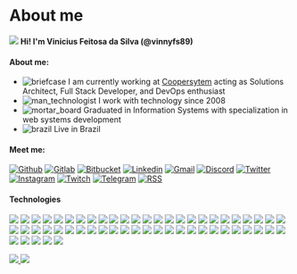 # About me

[![](https://raw.githubusercontent.com/jadilson12/jadilson12/master/assets/hi.gif)](https://raw.githubusercontent.com/jadilson12/jadilson12/master/assets/hi.gif) **Hi! I'm Vinicius Feitosa da Silva \(@vinnyfs89\)**

#### About me:

* ![briefcase](https://github.githubassets.com/images/icons/emoji/unicode/1f4bc.png) I am currently working at [Coopersytem](https://www.coopersystem.com.br/) acting as Solutions Architect, Full Stack Developer, and DevOps enthusiast
* ![man\_technologist](https://github.githubassets.com/images/icons/emoji/unicode/1f468-1f4bb.png) I work with technology since 2008
* ![mortar\_board](https://github.githubassets.com/images/icons/emoji/unicode/1f393.png) Graduated in Information Systems with specialization in web systems development
* ![brazil](https://github.githubassets.com/images/icons/emoji/unicode/1f1e7-1f1f7.png) Live in Brazil

#### Meet me:

[![Github](https://camo.githubusercontent.com/187e783dda968ee1ffee7919b0ed17c8eb06962855f889372448587bc215a9bc/68747470733a2f2f696d672e736869656c64732e696f2f62616467652f2d4769746875622d3138313731373f7374796c653d666f722d7468652d6261646765266c6f676f3d476974687562266c6f676f436f6c6f723d7768697465)](https://github.com/vinnyfs89) [![Gitlab](https://camo.githubusercontent.com/76c341762f1c023a9ba87456195f2a950beb7b2e1114a1ff8b9db69fb8651451/687474703a2f2f696d672e736869656c64732e696f2f62616467652f2d4769746c61622d3338386533633f7374796c653d666f722d7468652d6261646765266c6f676f3d4769746c6162266c6f676f436f6c6f723d7768697465)](https://gitlab.com/vinnyfs89) [![Bitbucket](https://camo.githubusercontent.com/ef5b4cf98b3af17ae41fa772f8485a4edb1a94519cb10ff33b1fc8a56e43231f/687474703a2f2f696d672e736869656c64732e696f2f62616467652f2d4269746275636b65742d3030366462333f7374796c653d666f722d7468652d6261646765266c6f676f3d6269746275636b6574266c6f676f436f6c6f723d7768697465)](https://bitbucket.org/vinnyfs89) [![Linkedin](https://camo.githubusercontent.com/b0cf43e08b70097c6e8777eb14ff191f211bf14278aacc87c255f69d7761cab5/68747470733a2f2f696d672e736869656c64732e696f2f62616467652f2d4c696e6b6564496e2d626c75653f7374796c653d666f722d7468652d6261646765266c6f676f3d4c696e6b6564696e266c6f676f436f6c6f723d7768697465)](https://www.linkedin.com/in/vinnyfs89) [![Gmail](https://camo.githubusercontent.com/a9edef25cbdf1d90271ff2d8f6e81eb968e9626146f902a12a0d9dcfc7e0731c/687474703a2f2f696d672e736869656c64732e696f2f62616467652f2d476d61696c2d4431343833363f7374796c653d666f722d7468652d6261646765266c6f676f3d476d61696c266c6f676f436f6c6f723d7768697465)](mailto:viniciusfesil@gmail.com) [![Discord](https://camo.githubusercontent.com/779a1474ab80cd19ed706af44fd61f31acf04abe24baa58992c724155f35ffda/687474703a2f2f696d672e736869656c64732e696f2f62616467652f2d446973636f72642d3732383944413f7374796c653d666f722d7468652d6261646765266c6f676f3d446973636f7264266c6f676f436f6c6f723d7768697465)](https://github.com/vinnyfs89/vinnyfs89/blob/master/vinnyfs89#6443) [![Twitter](https://camo.githubusercontent.com/a3a7a8ca8a8df21150f11a3180eac688177be19afde6eb1a17b1fd78bbe3a176/687474703a2f2f696d672e736869656c64732e696f2f62616467652f2d547769747465722d3144413146323f7374796c653d666f722d7468652d6261646765266c6f676f3d54776974746572266c6f676f436f6c6f723d7768697465)](https://twitter.com/vinnyfs89) [![Instagram](https://camo.githubusercontent.com/7d0ca3bd11f07ef686318643f0c9ac94ebe6c6b3339e0ccf7cfcdcb12fd21743/687474703a2f2f696d672e736869656c64732e696f2f62616467652f2d496e7374616772616d2d4534343035463f7374796c653d666f722d7468652d6261646765266c6f676f3d496e7374616772616d266c6f676f436f6c6f723d7768697465)](https://www.instagram.com/vinnyfs89) [![Twitch](https://camo.githubusercontent.com/2cc7b239ae679065cc769f7fa3cff25dcd92a8b3e4314d57be604571e9617fa6/687474703a2f2f696d672e736869656c64732e696f2f62616467652f2d5477697463682d3931343646463f7374796c653d666f722d7468652d6261646765266c6f676f3d547769746368266c6f676f436f6c6f723d7768697465)](https://www.twitch.tv/vinnyfs89) [![Telegram](https://camo.githubusercontent.com/11111adb2f62f3160555be3218018beae552d7992f753638636b444091a1627a/687474703a2f2f696d672e736869656c64732e696f2f62616467652f2d54656c656772616d2d3243413545303f7374796c653d666f722d7468652d6261646765266c6f676f3d54656c656772616d266c6f676f436f6c6f723d7768697465)](https://t.me/vinnyfs89) [![RSS](https://camo.githubusercontent.com/728b7e507e97138dfde2f25bd57bc56e747a114a229cf6cf33d6d838e7ab97d4/687474703a2f2f696d672e736869656c64732e696f2f62616467652f2d5253532d4646413530303f7374796c653d666f722d7468652d6261646765266c6f676f3d525353266c6f676f436f6c6f723d7768697465)](https://github.com/vinnyfs89.atom)

#### Technologies

[![](https://camo.githubusercontent.com/536a0ad778ea5f6f5d1c4d36b3234f63f1b47c8b08836b4c4e94fede7c13487a/68747470733a2f2f696d672e736869656c64732e696f2f62616467652f646f636b65722d3333616466662e7376673f267374796c653d666f722d7468652d6261646765266c6f676f3d646f636b6572266c6f676f436f6c6f723d7768697465)](https://camo.githubusercontent.com/536a0ad778ea5f6f5d1c4d36b3234f63f1b47c8b08836b4c4e94fede7c13487a/68747470733a2f2f696d672e736869656c64732e696f2f62616467652f646f636b65722d3333616466662e7376673f267374796c653d666f722d7468652d6261646765266c6f676f3d646f636b6572266c6f676f436f6c6f723d7768697465) [![](https://camo.githubusercontent.com/016ee4adfb4213c25fec7ddb5e6689f7455f648292267ff3b9a5ffc299635f1e/68747470733a2f2f696d672e736869656c64732e696f2f62616467652f72616e636865722d3030373541382e7376673f267374796c653d666f722d7468652d6261646765266c6f676f3d72616e63686572266c6f676f436f6c6f723d7768697465)](https://camo.githubusercontent.com/016ee4adfb4213c25fec7ddb5e6689f7455f648292267ff3b9a5ffc299635f1e/68747470733a2f2f696d672e736869656c64732e696f2f62616467652f72616e636865722d3030373541382e7376673f267374796c653d666f722d7468652d6261646765266c6f676f3d72616e63686572266c6f676f436f6c6f723d7768697465) [![](https://camo.githubusercontent.com/bc97e9ebc1cf80996420300a8d7f8c9ee224695fc01a86d75fb7e5a0473d790b/68747470733a2f2f696d672e736869656c64732e696f2f62616467652f6b756265726e657465732d3332364345352e7376673f267374796c653d666f722d7468652d6261646765266c6f676f3d6b756265726e65746573266c6f676f436f6c6f723d7768697465)](https://camo.githubusercontent.com/bc97e9ebc1cf80996420300a8d7f8c9ee224695fc01a86d75fb7e5a0473d790b/68747470733a2f2f696d672e736869656c64732e696f2f62616467652f6b756265726e657465732d3332364345352e7376673f267374796c653d666f722d7468652d6261646765266c6f676f3d6b756265726e65746573266c6f676f436f6c6f723d7768697465) [![](https://camo.githubusercontent.com/253288c210c8b2eb75730fd239c2a09bfbccaf3d48976f514a5e479b8986b18e/68747470733a2f2f696d672e736869656c64732e696f2f62616467652f537761726d2d4646413633332e7376673f267374796c653d666f722d7468652d6261646765266c6f676f3d537761726d266c6f676f436f6c6f723d7768697465)](https://docs.docker.com/get-started/swarm-deploy/) [![](https://camo.githubusercontent.com/0fd1afd4db0a1bf957318356ae8dd3613c60bd677876143271cce22575d49576/68747470733a2f2f696d672e736869656c64732e696f2f62616467652f4a656e6b696e732d4432343933392e7376673f267374796c653d666f722d7468652d6261646765266c6f676f3d4a656e6b696e73266c6f676f436f6c6f723d7768697465)](https://camo.githubusercontent.com/0fd1afd4db0a1bf957318356ae8dd3613c60bd677876143271cce22575d49576/68747470733a2f2f696d672e736869656c64732e696f2f62616467652f4a656e6b696e732d4432343933392e7376673f267374796c653d666f722d7468652d6261646765266c6f676f3d4a656e6b696e73266c6f676f436f6c6f723d7768697465) [![](https://camo.githubusercontent.com/c417912689d05319a74f0760eaad05d3b65a42867db4f29fb4bd2b583efeb2f5/68747470733a2f2f696d672e736869656c64732e696f2f62616467652f536f6e6172517562652d3445394243442e7376673f267374796c653d666f722d7468652d6261646765266c6f676f3d536f6e617251756265266c6f676f436f6c6f723d7768697465)](https://camo.githubusercontent.com/c417912689d05319a74f0760eaad05d3b65a42867db4f29fb4bd2b583efeb2f5/68747470733a2f2f696d672e736869656c64732e696f2f62616467652f536f6e6172517562652d3445394243442e7376673f267374796c653d666f722d7468652d6261646765266c6f676f3d536f6e617251756265266c6f676f436f6c6f723d7768697465) [![](https://camo.githubusercontent.com/4c4409e1d0f2ca87d7c126eed3c3fb8c1c7348ab9c043c443850be29e198bc3d/68747470733a2f2f696d672e736869656c64732e696f2f62616467652f53656e7472792d4642343232362e7376673f267374796c653d666f722d7468652d6261646765266c6f676f3d53656e747279266c6f676f436f6c6f723d7768697465)](https://camo.githubusercontent.com/4c4409e1d0f2ca87d7c126eed3c3fb8c1c7348ab9c043c443850be29e198bc3d/68747470733a2f2f696d672e736869656c64732e696f2f62616467652f53656e7472792d4642343232362e7376673f267374796c653d666f722d7468652d6261646765266c6f676f3d53656e747279266c6f676f436f6c6f723d7768697465) [![](https://camo.githubusercontent.com/bdc8147ba4b9b75b9633194ffaa0d062e297b0c364c3121e1b3b4e755c836319/68747470733a2f2f696d672e736869656c64732e696f2f62616467652f4769746c61622d3338386533632e7376673f7374796c653d666f722d7468652d6261646765266c6f676f3d4769746c6162266c6f676f436f6c6f723d7768697465)](https://camo.githubusercontent.com/bdc8147ba4b9b75b9633194ffaa0d062e297b0c364c3121e1b3b4e755c836319/68747470733a2f2f696d672e736869656c64732e696f2f62616467652f4769746c61622d3338386533632e7376673f7374796c653d666f722d7468652d6261646765266c6f676f3d4769746c6162266c6f676f436f6c6f723d7768697465) [![](https://camo.githubusercontent.com/31fb7dca2c17fc195f206199310baa5d993fee49b56b4baba00c84e075222420/68747470733a2f2f696d672e736869656c64732e696f2f62616467652f4769746875622d3138313731372e7376673f7374796c653d666f722d7468652d6261646765266c6f676f3d476974687562266c6f676f436f6c6f723d7768697465)](https://camo.githubusercontent.com/31fb7dca2c17fc195f206199310baa5d993fee49b56b4baba00c84e075222420/68747470733a2f2f696d672e736869656c64732e696f2f62616467652f4769746875622d3138313731372e7376673f7374796c653d666f722d7468652d6261646765266c6f676f3d476974687562266c6f676f436f6c6f723d7768697465) [![](https://camo.githubusercontent.com/c20f300acefdecf4291cb08dad482dbf57ed7ba60016914404394667476ba4c6/68747470733a2f2f696d672e736869656c64732e696f2f62616467652f2d4269746275636b65742d3030366462332e7376673f7374796c653d666f722d7468652d6261646765266c6f676f3d6269746275636b6574266c6f676f436f6c6f723d7768697465)](https://camo.githubusercontent.com/c20f300acefdecf4291cb08dad482dbf57ed7ba60016914404394667476ba4c6/68747470733a2f2f696d672e736869656c64732e696f2f62616467652f2d4269746275636b65742d3030366462332e7376673f7374796c653d666f722d7468652d6261646765266c6f676f3d6269746275636b6574266c6f676f436f6c6f723d7768697465) [![](https://camo.githubusercontent.com/33d5141c725c59ca33de3d823a50a92a05850e46b55e3fa768a3d1139bff4039/68747470733a2f2f696d672e736869656c64732e696f2f62616467652f56657263656c2d3138313731372e7376673f7374796c653d666f722d7468652d6261646765266c6f676f3d56657263656c266c6f676f436f6c6f723d7768697465)](https://camo.githubusercontent.com/33d5141c725c59ca33de3d823a50a92a05850e46b55e3fa768a3d1139bff4039/68747470733a2f2f696d672e736869656c64732e696f2f62616467652f56657263656c2d3138313731372e7376673f7374796c653d666f722d7468652d6261646765266c6f676f3d56657263656c266c6f676f436f6c6f723d7768697465) [![](https://camo.githubusercontent.com/6ae82de7cb8227b55cde0aa630b5a6f5b5eb8e37dfe070ae9ae6a686c73a3509/68747470733a2f2f696d672e736869656c64732e696f2f62616467652f4865726f6b752d3433303039382e7376673f267374796c653d666f722d7468652d6261646765266c6f676f3d4865726f6b75266c6f676f436f6c6f723d7768697465)](https://camo.githubusercontent.com/6ae82de7cb8227b55cde0aa630b5a6f5b5eb8e37dfe070ae9ae6a686c73a3509/68747470733a2f2f696d672e736869656c64732e696f2f62616467652f4865726f6b752d3433303039382e7376673f267374796c653d666f722d7468652d6261646765266c6f676f3d4865726f6b75266c6f676f436f6c6f723d7768697465) [![](https://camo.githubusercontent.com/b7bacee2d30cc88ce3d08261fa288d6cb05acfa7b909f4340949ee7aebf5c1c5/68747470733a2f2f696d672e736869656c64732e696f2f62616467652f2d5472617669732d707572706c652e7376673f267374796c653d666f722d7468652d6261646765266c6f676f3d547261766973266c6f676f436f6c6f723d7768697465)](https://camo.githubusercontent.com/b7bacee2d30cc88ce3d08261fa288d6cb05acfa7b909f4340949ee7aebf5c1c5/68747470733a2f2f696d672e736869656c64732e696f2f62616467652f2d5472617669732d707572706c652e7376673f267374796c653d666f722d7468652d6261646765266c6f676f3d547261766973266c6f676f436f6c6f723d7768697465) [![](https://camo.githubusercontent.com/da12b34b57fecba5a20e52442b0791ed29a4752e426415c4a24721dbee052123/68747470733a2f2f696d672e736869656c64732e696f2f62616467652f5265616374697665582d4237313738432e7376673f267374796c653d666f722d7468652d6261646765266c6f676f3d526561637469766558266c6f676f436f6c6f723d7768697465)](https://camo.githubusercontent.com/da12b34b57fecba5a20e52442b0791ed29a4752e426415c4a24721dbee052123/68747470733a2f2f696d672e736869656c64732e696f2f62616467652f5265616374697665582d4237313738432e7376673f267374796c653d666f722d7468652d6261646765266c6f676f3d526561637469766558266c6f676f436f6c6f723d7768697465) [![](https://camo.githubusercontent.com/a700cceced9500710ff17f3406e7a0ee71b0e7d18bb69a9d09cdc8422dbe703a/68747470733a2f2f696d672e736869656c64732e696f2f62616467652f68746d6c352d4533344632362e7376673f267374796c653d666f722d7468652d6261646765266c6f676f3d68746d6c35266c6f676f436f6c6f723d7768697465)](https://camo.githubusercontent.com/a700cceced9500710ff17f3406e7a0ee71b0e7d18bb69a9d09cdc8422dbe703a/68747470733a2f2f696d672e736869656c64732e696f2f62616467652f68746d6c352d4533344632362e7376673f267374796c653d666f722d7468652d6261646765266c6f676f3d68746d6c35266c6f676f436f6c6f723d7768697465) [![](https://camo.githubusercontent.com/0ce200baefa8bf70cf86d3885019173904dea15fb18e044ce099994009a9f950/68747470733a2f2f696d672e736869656c64732e696f2f62616467652f637373332d3135373242362e7376673f267374796c653d666f722d7468652d6261646765266c6f676f3d63737333266c6f676f436f6c6f723d7768697465)](https://camo.githubusercontent.com/0ce200baefa8bf70cf86d3885019173904dea15fb18e044ce099994009a9f950/68747470733a2f2f696d672e736869656c64732e696f2f62616467652f637373332d3135373242362e7376673f267374796c653d666f722d7468652d6261646765266c6f676f3d63737333266c6f676f436f6c6f723d7768697465) [![](https://camo.githubusercontent.com/c4590a54e6a570403074b412c39c0e94fbbba16ee1ab64509da363eaee696bc4/68747470733a2f2f696d672e736869656c64732e696f2f62616467652f6a6176617363726970742d6666666630302e7376673f267374796c653d666f722d7468652d6261646765266c6f676f3d6a617661736372697074266c6f676f436f6c6f723d303030)](https://camo.githubusercontent.com/c4590a54e6a570403074b412c39c0e94fbbba16ee1ab64509da363eaee696bc4/68747470733a2f2f696d672e736869656c64732e696f2f62616467652f6a6176617363726970742d6666666630302e7376673f267374796c653d666f722d7468652d6261646765266c6f676f3d6a617661736372697074266c6f676f436f6c6f723d303030) [![](https://camo.githubusercontent.com/c2369db495e8087a577af3edca437f3471d5e5559b980905217b7b75413ed25d/68747470733a2f2f696d672e736869656c64732e696f2f62616467652f747970657363726970742d3333616466662e7376673f267374796c653d666f722d7468652d6261646765266c6f676f3d74797065736372697074266c6f676f436f6c6f723d7768697465)](https://camo.githubusercontent.com/c2369db495e8087a577af3edca437f3471d5e5559b980905217b7b75413ed25d/68747470733a2f2f696d672e736869656c64732e696f2f62616467652f747970657363726970742d3333616466662e7376673f267374796c653d666f722d7468652d6261646765266c6f676f3d74797065736372697074266c6f676f436f6c6f723d7768697465) [![](https://camo.githubusercontent.com/adf674ecd2062373ab129ac09113a76b7664325469ce5fdf611abeb58183a2ea/68747470733a2f2f696d672e736869656c64732e696f2f62616467652f6e6f64656a732d3333393933332e7376673f267374796c653d666f722d7468652d6261646765266c6f676f3d6e6f64652e6a73266c6f676f436f6c6f723d7768697465)](https://camo.githubusercontent.com/adf674ecd2062373ab129ac09113a76b7664325469ce5fdf611abeb58183a2ea/68747470733a2f2f696d672e736869656c64732e696f2f62616467652f6e6f64656a732d3333393933332e7376673f267374796c653d666f722d7468652d6261646765266c6f676f3d6e6f64652e6a73266c6f676f436f6c6f723d7768697465) [![](https://camo.githubusercontent.com/5bcb799c271539190f94749fc5ba8ee2925d31c0a6ccb881d8e6b64cbd33dedd/68747470733a2f2f696d672e736869656c64732e696f2f62616467652f7675652e6a732d3446433038442e7376673f267374796c653d666f722d7468652d6261646765266c6f676f3d7675652e6a73266c6f676f436f6c6f723d7768697465)](https://camo.githubusercontent.com/5bcb799c271539190f94749fc5ba8ee2925d31c0a6ccb881d8e6b64cbd33dedd/68747470733a2f2f696d672e736869656c64732e696f2f62616467652f7675652e6a732d3446433038442e7376673f267374796c653d666f722d7468652d6261646765266c6f676f3d7675652e6a73266c6f676f436f6c6f723d7768697465) [![](https://camo.githubusercontent.com/42a49b2718448db8ef19ea135e964e4c161e773046360dd4fe363a335d93af1e/68747470733a2f2f696d672e736869656c64732e696f2f62616467652f567565746966792d3138363743302e7376673f267374796c653d666f722d7468652d6261646765266c6f676f3d56756574696679266c6f676f436f6c6f723d7768697465)](https://camo.githubusercontent.com/42a49b2718448db8ef19ea135e964e4c161e773046360dd4fe363a335d93af1e/68747470733a2f2f696d672e736869656c64732e696f2f62616467652f567565746966792d3138363743302e7376673f267374796c653d666f722d7468652d6261646765266c6f676f3d56756574696679266c6f676f436f6c6f723d7768697465) [![](https://camo.githubusercontent.com/4fc62a5de4c303d13ec655835c7de5e09c9d113b79fdde5b88cf75287e78e4ff/68747470733a2f2f696d672e736869656c64732e696f2f62616467652f616e67756c61722d4532333233372e7376673f267374796c653d666f722d7468652d6261646765266c6f676f3d616e67756c6172266c6f676f436f6c6f723d7768697465)](https://camo.githubusercontent.com/4fc62a5de4c303d13ec655835c7de5e09c9d113b79fdde5b88cf75287e78e4ff/68747470733a2f2f696d672e736869656c64732e696f2f62616467652f616e67756c61722d4532333233372e7376673f267374796c653d666f722d7468652d6261646765266c6f676f3d616e67756c6172266c6f676f436f6c6f723d7768697465) [![](https://camo.githubusercontent.com/5121173d0f9c48c27f283cc95dee4fecf82bdd4c0cae3ce03aa54a43deca8f15/68747470733a2f2f696d672e736869656c64732e696f2f62616467652f72656163742d3030303033332e7376673f267374796c653d666f722d7468652d6261646765266c6f676f3d7265616374266c6f676f436f6c6f723d7768697465)](https://camo.githubusercontent.com/5121173d0f9c48c27f283cc95dee4fecf82bdd4c0cae3ce03aa54a43deca8f15/68747470733a2f2f696d672e736869656c64732e696f2f62616467652f72656163742d3030303033332e7376673f267374796c653d666f722d7468652d6261646765266c6f676f3d7265616374266c6f676f436f6c6f723d7768697465) [![](https://camo.githubusercontent.com/ab452139493b244404581ad0fad3b95475b136fd01125330c3829cb1b5e8237e/68747470733a2f2f696d672e736869656c64732e696f2f62616467652f6e6573746a732d4530323334452e7376673f267374796c653d666f722d7468652d6261646765266c6f676f3d6e6573746a73266c6f676f436f6c6f723d7768697465)](https://camo.githubusercontent.com/ab452139493b244404581ad0fad3b95475b136fd01125330c3829cb1b5e8237e/68747470733a2f2f696d672e736869656c64732e696f2f62616467652f6e6573746a732d4530323334452e7376673f267374796c653d666f722d7468652d6261646765266c6f676f3d6e6573746a73266c6f676f436f6c6f723d7768697465) [![](https://camo.githubusercontent.com/221b67837e7f6e74304495b5a5e0d3aeedf097f9fa5930c6129f167ab7227341/68747470733a2f2f696d672e736869656c64732e696f2f62616467652f50726574746965722d4637423933452e7376673f267374796c653d666f722d7468652d6261646765266c6f676f3d5072657474696572266c6f676f436f6c6f723d7768697465)](https://camo.githubusercontent.com/221b67837e7f6e74304495b5a5e0d3aeedf097f9fa5930c6129f167ab7227341/68747470733a2f2f696d672e736869656c64732e696f2f62616467652f50726574746965722d4637423933452e7376673f267374796c653d666f722d7468652d6261646765266c6f676f3d5072657474696572266c6f676f436f6c6f723d7768697465) [![](https://camo.githubusercontent.com/2e172d8ee10bf19ef529fb6c0a8d741150dfa8ead0fb1e53bca55261218f60e5/68747470733a2f2f696d672e736869656c64732e696f2f62616467652f45534c696e742d3442333243332e7376673f267374796c653d666f722d7468652d6261646765266c6f676f3d45534c696e74266c6f676f436f6c6f723d7768697465)](https://camo.githubusercontent.com/2e172d8ee10bf19ef529fb6c0a8d741150dfa8ead0fb1e53bca55261218f60e5/68747470733a2f2f696d672e736869656c64732e696f2f62616467652f45534c696e742d3442333243332e7376673f267374796c653d666f722d7468652d6261646765266c6f676f3d45534c696e74266c6f676f436f6c6f723d7768697465) [![](https://camo.githubusercontent.com/91cb1a7f38ad271502b00861fe8ca17e77f298d886790af9dd8039b1e5b5d26b/68747470733a2f2f696d672e736869656c64732e696f2f62616467652f6d6174657269616c2d3333616466662e7376673f267374796c653d666f722d7468652d6261646765266c6f676f3d6d6174657269616c2d7569266c6f676f436f6c6f723d7768697465)](https://camo.githubusercontent.com/91cb1a7f38ad271502b00861fe8ca17e77f298d886790af9dd8039b1e5b5d26b/68747470733a2f2f696d672e736869656c64732e696f2f62616467652f6d6174657269616c2d3333616466662e7376673f267374796c653d666f722d7468652d6261646765266c6f676f3d6d6174657269616c2d7569266c6f676f436f6c6f723d7768697465) [![](https://camo.githubusercontent.com/7aab653c7c89450e27146fcf6f139a0f23acbb0db3795f7b51ef88c0a014d6e5/68747470733a2f2f696d672e736869656c64732e696f2f62616467652f626f6f7473747261702d3333616466662e7376673f267374796c653d666f722d7468652d6261646765266c6f676f3d626f6f747374726170266c6f676f436f6c6f723d7768697465)](https://camo.githubusercontent.com/7aab653c7c89450e27146fcf6f139a0f23acbb0db3795f7b51ef88c0a014d6e5/68747470733a2f2f696d672e736869656c64732e696f2f62616467652f626f6f7473747261702d3333616466662e7376673f267374796c653d666f722d7468652d6261646765266c6f676f3d626f6f747374726170266c6f676f436f6c6f723d7768697465) [![](https://camo.githubusercontent.com/144f7c7166c868fad966d4b9e52126728e9a31c0d75cef4562e49e215a79010e/68747470733a2f2f696d672e736869656c64732e696f2f62616467652f707974686f6e2d3337373641422e7376673f267374796c653d666f722d7468652d6261646765266c6f676f3d707974686f6e266c6f676f436f6c6f723d7768697465)](https://camo.githubusercontent.com/144f7c7166c868fad966d4b9e52126728e9a31c0d75cef4562e49e215a79010e/68747470733a2f2f696d672e736869656c64732e696f2f62616467652f707974686f6e2d3337373641422e7376673f267374796c653d666f722d7468652d6261646765266c6f676f3d707974686f6e266c6f676f436f6c6f723d7768697465) [![](https://camo.githubusercontent.com/5c6bf7ed6a80afaf8e8d2810037d7be6eafc5b710d3e0be3e6ae6d3f8668a19b/68747470733a2f2f696d672e736869656c64732e696f2f62616467652f7068702d3464613666662e7376673f267374796c653d666f722d7468652d6261646765266c6f676f3d706870266c6f676f436f6c6f723d7768697465)](https://camo.githubusercontent.com/5c6bf7ed6a80afaf8e8d2810037d7be6eafc5b710d3e0be3e6ae6d3f8668a19b/68747470733a2f2f696d672e736869656c64732e696f2f62616467652f7068702d3464613666662e7376673f267374796c653d666f722d7468652d6261646765266c6f676f3d706870266c6f676f436f6c6f723d7768697465) [![](https://camo.githubusercontent.com/ae80182488135460d3e7d05690b2fe20cdc8f1331e580d0decddeadd1dccb009/68747470733a2f2f696d672e736869656c64732e696f2f62616467652f7a656e642d6672616d65776f726b2d3638423630342e7376673f267374796c653d666f722d7468652d6261646765266c6f676f3d7a656e642d6672616d65776f726b266c6f676f436f6c6f723d7768697465)](https://camo.githubusercontent.com/ae80182488135460d3e7d05690b2fe20cdc8f1331e580d0decddeadd1dccb009/68747470733a2f2f696d672e736869656c64732e696f2f62616467652f7a656e642d6672616d65776f726b2d3638423630342e7376673f267374796c653d666f722d7468652d6261646765266c6f676f3d7a656e642d6672616d65776f726b266c6f676f436f6c6f723d7768697465) [![](https://camo.githubusercontent.com/1af6d40cde557dffc3ca6c0f5c9ff36d3fe903aa2c8c637b45a07e930d6e24b2/68747470733a2f2f696d672e736869656c64732e696f2f62616467652f6c61726176656c2d4646324432302e7376673f267374796c653d666f722d7468652d6261646765266c6f676f3d6c61726176656c266c6f676f436f6c6f723d7768697465)](https://camo.githubusercontent.com/1af6d40cde557dffc3ca6c0f5c9ff36d3fe903aa2c8c637b45a07e930d6e24b2/68747470733a2f2f696d672e736869656c64732e696f2f62616467652f6c61726176656c2d4646324432302e7376673f267374796c653d666f722d7468652d6261646765266c6f676f3d6c61726176656c266c6f676f436f6c6f723d7768697465) [![](https://camo.githubusercontent.com/4412167ca032cbda244dcbccafe0384e336c54633c9bba95fbafd8ecd3745633/68747470733a2f2f696d672e736869656c64732e696f2f62616467652f4c756d656e2d4537343433302e7376673f267374796c653d666f722d7468652d6261646765266c6f676f3d4c756d656e266c6f676f436f6c6f723d7768697465)](https://camo.githubusercontent.com/4412167ca032cbda244dcbccafe0384e336c54633c9bba95fbafd8ecd3745633/68747470733a2f2f696d672e736869656c64732e696f2f62616467652f4c756d656e2d4537343433302e7376673f267374796c653d666f722d7468652d6261646765266c6f676f3d4c756d656e266c6f676f436f6c6f723d7768697465) [![](https://camo.githubusercontent.com/403c79b3e919803b4ab619eaca987ba3deed83493d63207085524137afd690b9/68747470733a2f2f696d672e736869656c64732e696f2f62616467652f73796d666f6e792d3030303030302e7376673f267374796c653d666f722d7468652d6261646765266c6f676f3d73796d666f6e79266c6f676f436f6c6f723d7768697465)](https://camo.githubusercontent.com/403c79b3e919803b4ab619eaca987ba3deed83493d63207085524137afd690b9/68747470733a2f2f696d672e736869656c64732e696f2f62616467652f73796d666f6e792d3030303030302e7376673f267374796c653d666f722d7468652d6261646765266c6f676f3d73796d666f6e79266c6f676f436f6c6f723d7768697465) [![](https://camo.githubusercontent.com/5be7c5fc4851cff6b746f1eb45927f6d4942420b9792d27a7aaf80762c91059c/68747470733a2f2f696d672e736869656c64732e696f2f62616467652f776f726470726573732d3231373539422e7376673f267374796c653d666f722d7468652d6261646765266c6f676f3d776f72647072657373266c6f676f436f6c6f723d7768697465)](https://camo.githubusercontent.com/5be7c5fc4851cff6b746f1eb45927f6d4942420b9792d27a7aaf80762c91059c/68747470733a2f2f696d672e736869656c64732e696f2f62616467652f776f726470726573732d3231373539422e7376673f267374796c653d666f722d7468652d6261646765266c6f676f3d776f72647072657373266c6f676f436f6c6f723d7768697465) [![](https://camo.githubusercontent.com/09c4bd657b4db795e0d48d54fb12aa80be7dae26ec40a7488e0bd36fffb8cd0c/68747470733a2f2f696d672e736869656c64732e696f2f62616467652f576f6f2d3936353838412e7376673f267374796c653d666f722d7468652d6261646765266c6f676f3d576f6f266c6f676f436f6c6f723d7768697465)](https://camo.githubusercontent.com/09c4bd657b4db795e0d48d54fb12aa80be7dae26ec40a7488e0bd36fffb8cd0c/68747470733a2f2f696d672e736869656c64732e696f2f62616467652f576f6f2d3936353838412e7376673f267374796c653d666f722d7468652d6261646765266c6f676f3d576f6f266c6f676f436f6c6f723d7768697465) [![](https://camo.githubusercontent.com/879cab9d83e95378cb9e7f3c5a41ffecb1d1a948b0ce0d49e4dbb7dd52d18db1/68747470733a2f2f696d672e736869656c64732e696f2f62616467652f436f6d706f7365722d3838353633302e7376673f267374796c653d666f722d7468652d6261646765266c6f676f3d636f6d706f736572266c6f676f436f6c6f723d7768697465)](https://camo.githubusercontent.com/879cab9d83e95378cb9e7f3c5a41ffecb1d1a948b0ce0d49e4dbb7dd52d18db1/68747470733a2f2f696d672e736869656c64732e696f2f62616467652f436f6d706f7365722d3838353633302e7376673f267374796c653d666f722d7468652d6261646765266c6f676f3d636f6d706f736572266c6f676f436f6c6f723d7768697465) [![](https://camo.githubusercontent.com/a3ee1443a14e406e175ac43fe666cbceb36eacde80eb87c69b78bc4bbc8f3634/68747470733a2f2f696d672e736869656c64732e696f2f62616467652f2e4e45542d3543324439312e7376673f267374796c653d666f722d7468652d6261646765266c6f676f3d2e4e4554266c6f676f436f6c6f723d7768697465)](https://camo.githubusercontent.com/a3ee1443a14e406e175ac43fe666cbceb36eacde80eb87c69b78bc4bbc8f3634/68747470733a2f2f696d672e736869656c64732e696f2f62616467652f2e4e45542d3543324439312e7376673f267374796c653d666f722d7468652d6261646765266c6f676f3d2e4e4554266c6f676f436f6c6f723d7768697465) [![](https://camo.githubusercontent.com/c79b81a251299fec1f21b5b2c11de16876daf0353c8b18065048f479d53ad688/68747470733a2f2f696d672e736869656c64732e696f2f62616467652f2d4a6176612d626c75653f7374796c653d666f722d7468652d6261646765266c6f676f3d4a617661266c6f676f436f6c6f723d726564)](https://camo.githubusercontent.com/c79b81a251299fec1f21b5b2c11de16876daf0353c8b18065048f479d53ad688/68747470733a2f2f696d672e736869656c64732e696f2f62616467652f2d4a6176612d626c75653f7374796c653d666f722d7468652d6261646765266c6f676f3d4a617661266c6f676f436f6c6f723d726564) [![](https://camo.githubusercontent.com/669d6a92c34ad39150cc3361f8bea0f236a717f965329803450c0e81eb3b8668/68747470733a2f2f696d672e736869656c64732e696f2f62616467652f4772617068514c2d4531303039382e7376673f267374796c653d666f722d7468652d6261646765266c6f676f3d4772617068514c266c6f676f436f6c6f723d7768697465)](https://camo.githubusercontent.com/669d6a92c34ad39150cc3361f8bea0f236a717f965329803450c0e81eb3b8668/68747470733a2f2f696d672e736869656c64732e696f2f62616467652f4772617068514c2d4531303039382e7376673f267374796c653d666f722d7468652d6261646765266c6f676f3d4772617068514c266c6f676f436f6c6f723d7768697465) [![](https://camo.githubusercontent.com/8dfc58d302662cd1fd09fc7ce76d1438a47f4b665a727305a1265d4ec07dec83/68747470733a2f2f696d672e736869656c64732e696f2f62616467652f537761676765722d3835454132442e7376673f267374796c653d666f722d7468652d6261646765266c6f676f3d53776167676572266c6f676f436f6c6f723d626c61636b)](https://camo.githubusercontent.com/8dfc58d302662cd1fd09fc7ce76d1438a47f4b665a727305a1265d4ec07dec83/68747470733a2f2f696d672e736869656c64732e696f2f62616467652f537761676765722d3835454132442e7376673f267374796c653d666f722d7468652d6261646765266c6f676f3d53776167676572266c6f676f436f6c6f723d626c61636b) [![](https://camo.githubusercontent.com/f55a3402d43b250f8ca05580f80bbfb754e9cba5e8fdab65293694781607f992/68747470733a2f2f696d672e736869656c64732e696f2f62616467652f4769742d4630353033322e7376673f267374796c653d666f722d7468652d6261646765266c6f676f3d476974266c6f676f436f6c6f723d7768697465)](https://camo.githubusercontent.com/f55a3402d43b250f8ca05580f80bbfb754e9cba5e8fdab65293694781607f992/68747470733a2f2f696d672e736869656c64732e696f2f62616467652f4769742d4630353033322e7376673f267374796c653d666f722d7468652d6261646765266c6f676f3d476974266c6f676f436f6c6f723d7768697465) [![](https://camo.githubusercontent.com/c594b056b2036255ea8c0148031db71dd684df085d34c3c670ddc421025da876/68747470733a2f2f696d672e736869656c64732e696f2f62616467652f4e47696e782d3236393533392e7376673f267374796c653d666f722d7468652d6261646765266c6f676f3d4e47696e78266c6f676f436f6c6f723d7768697465)](https://camo.githubusercontent.com/c594b056b2036255ea8c0148031db71dd684df085d34c3c670ddc421025da876/68747470733a2f2f696d672e736869656c64732e696f2f62616467652f4e47696e782d3236393533392e7376673f267374796c653d666f722d7468652d6261646765266c6f676f3d4e47696e78266c6f676f436f6c6f723d7768697465) [![](https://camo.githubusercontent.com/477899311f248f4cd854cae546c531d9e3fbedba73a4599766690f745a0f50e3/68747470733a2f2f696d672e736869656c64732e696f2f62616467652f4170616368652d4432323132382e7376673f267374796c653d666f722d7468652d6261646765266c6f676f3d417061636865266c6f676f436f6c6f723d7768697465)](https://camo.githubusercontent.com/477899311f248f4cd854cae546c531d9e3fbedba73a4599766690f745a0f50e3/68747470733a2f2f696d672e736869656c64732e696f2f62616467652f4170616368652d4432323132382e7376673f267374796c653d666f722d7468652d6261646765266c6f676f3d417061636865266c6f676f436f6c6f723d7768697465) [![](https://camo.githubusercontent.com/a1937c5cf096f84e9bc00d910f72828b254492bc03ff9bd0a64aabfcfe897069/68747470733a2f2f696d672e736869656c64732e696f2f62616467652f706f737467726573716c2d3333363739312e7376673f267374796c653d666f722d7468652d6261646765266c6f676f3d706f737467726573716c266c6f676f436f6c6f723d7768697465)](https://camo.githubusercontent.com/a1937c5cf096f84e9bc00d910f72828b254492bc03ff9bd0a64aabfcfe897069/68747470733a2f2f696d672e736869656c64732e696f2f62616467652f706f737467726573716c2d3333363739312e7376673f267374796c653d666f722d7468652d6261646765266c6f676f3d706f737467726573716c266c6f676f436f6c6f723d7768697465) [![](https://camo.githubusercontent.com/50ea1251d721ccd16351af65df88b16da1ee7b1a416b45eb08b557dacb249ef0/68747470733a2f2f696d672e736869656c64732e696f2f62616467652f73716c7365727665722d4343323932372e7376673f267374796c653d666f722d7468652d6261646765266c6f676f3d6d6963726f736f66742d73716c2d736572766572266c6f676f436f6c6f723d7768697465)](https://camo.githubusercontent.com/50ea1251d721ccd16351af65df88b16da1ee7b1a416b45eb08b557dacb249ef0/68747470733a2f2f696d672e736869656c64732e696f2f62616467652f73716c7365727665722d4343323932372e7376673f267374796c653d666f722d7468652d6261646765266c6f676f3d6d6963726f736f66742d73716c2d736572766572266c6f676f436f6c6f723d7768697465) [![](https://camo.githubusercontent.com/e06b2c1d10250975f17992d147486a5efc58e89d735dbbd6e200301dd3d5bb90/68747470733a2f2f696d672e736869656c64732e696f2f62616467652f6d7973716c2d3434373941312e7376673f267374796c653d666f722d7468652d6261646765266c6f676f3d6d7973716c266c6f676f436f6c6f723d7768697465)](https://camo.githubusercontent.com/e06b2c1d10250975f17992d147486a5efc58e89d735dbbd6e200301dd3d5bb90/68747470733a2f2f696d672e736869656c64732e696f2f62616467652f6d7973716c2d3434373941312e7376673f267374796c653d666f722d7468652d6261646765266c6f676f3d6d7973716c266c6f676f436f6c6f723d7768697465) [![](https://camo.githubusercontent.com/af148e31e50b547b3d0221c47ec98ac093b15b510b94c0577f5f4dd87c2f34d3/68747470733a2f2f696d672e736869656c64732e696f2f62616467652f4d6172696144422d3030333534352e7376673f267374796c653d666f722d7468652d6261646765266c6f676f3d4d617269614442266c6f676f436f6c6f723d7768697465)](https://camo.githubusercontent.com/af148e31e50b547b3d0221c47ec98ac093b15b510b94c0577f5f4dd87c2f34d3/68747470733a2f2f696d672e736869656c64732e696f2f62616467652f4d6172696144422d3030333534352e7376673f267374796c653d666f722d7468652d6261646765266c6f676f3d4d617269614442266c6f676f436f6c6f723d7768697465) [![](https://camo.githubusercontent.com/328a99ffe07bf6e828693432b0b56997b31dc1f778a6b668c95ae321ad67c692/68747470733a2f2f696d672e736869656c64732e696f2f62616467652f4d6f6e676f44422d3437413234382e7376673f267374796c653d666f722d7468652d6261646765266c6f676f3d4d6f6e676f4442266c6f676f436f6c6f723d7768697465)](https://camo.githubusercontent.com/328a99ffe07bf6e828693432b0b56997b31dc1f778a6b668c95ae321ad67c692/68747470733a2f2f696d672e736869656c64732e696f2f62616467652f4d6f6e676f44422d3437413234382e7376673f267374796c653d666f722d7468652d6261646765266c6f676f3d4d6f6e676f4442266c6f676f436f6c6f723d7768697465) [![](https://camo.githubusercontent.com/9013e57841d5c5bf0a6aacae26c4f6d8468e7600b4b54c0b8bc39957d95592cb/68747470733a2f2f696d672e736869656c64732e696f2f62616467652f4f7261636c652d4638303030302e7376673f267374796c653d666f722d7468652d6261646765266c6f676f3d4f7261636c65266c6f676f436f6c6f723d7768697465)](https://camo.githubusercontent.com/9013e57841d5c5bf0a6aacae26c4f6d8468e7600b4b54c0b8bc39957d95592cb/68747470733a2f2f696d672e736869656c64732e696f2f62616467652f4f7261636c652d4638303030302e7376673f267374796c653d666f722d7468652d6261646765266c6f676f3d4f7261636c65266c6f676f436f6c6f723d7768697465) [![](https://camo.githubusercontent.com/06a56f319b07815ecddb2b7803fae3ae312bf64d4a7f7aaee61740780f395d6b/68747470733a2f2f696d672e736869656c64732e696f2f62616467652f5562756e74752d4539353432302e7376673f267374796c653d666f722d7468652d6261646765266c6f676f3d5562756e7475266c6f676f436f6c6f723d7768697465)](https://camo.githubusercontent.com/06a56f319b07815ecddb2b7803fae3ae312bf64d4a7f7aaee61740780f395d6b/68747470733a2f2f696d672e736869656c64732e696f2f62616467652f5562756e74752d4539353432302e7376673f267374796c653d666f722d7468652d6261646765266c6f676f3d5562756e7475266c6f676f436f6c6f723d7768697465) [![](https://camo.githubusercontent.com/f0fa5dd907b534af1e20c48ed910a0d0e1eb2401d4b5ba40c41114bb53a1f13b/68747470733a2f2f696d672e736869656c64732e696f2f62616467652f476e6f6d652d707572706c652e7376673f267374796c653d666f722d7468652d6261646765266c6f676f3d476e6f6d65266c6f676f436f6c6f723d7768697465)](https://camo.githubusercontent.com/f0fa5dd907b534af1e20c48ed910a0d0e1eb2401d4b5ba40c41114bb53a1f13b/68747470733a2f2f696d672e736869656c64732e696f2f62616467652f476e6f6d652d707572706c652e7376673f267374796c653d666f722d7468652d6261646765266c6f676f3d476e6f6d65266c6f676f436f6c6f723d7768697465) [![](https://camo.githubusercontent.com/041b963841ecaef2605d84f0e64a58fe67064390859b9d4350e65c4a5602ac8b/68747470733a2f2f696d672e736869656c64732e696f2f62616467652f2d4b64652d3441383643462e7376673f267374796c653d666f722d7468652d6261646765266c6f676f3d4b6465266c6f676f436f6c6f723d7768697465)](https://camo.githubusercontent.com/041b963841ecaef2605d84f0e64a58fe67064390859b9d4350e65c4a5602ac8b/68747470733a2f2f696d672e736869656c64732e696f2f62616467652f2d4b64652d3441383643462e7376673f267374796c653d666f722d7468652d6261646765266c6f676f3d4b6465266c6f676f436f6c6f723d7768697465) [![](https://camo.githubusercontent.com/0980c707951db92d02f00fa0d0054f3447c943daa2178628ef85cd9addb9c0d2/68747470733a2f2f696d672e736869656c64732e696f2f62616467652f52617370626572727950692d4335314134412e7376673f267374796c653d666f722d7468652d6261646765266c6f676f3d5261737062657272795069266c6f676f436f6c6f723d7768697465)](https://camo.githubusercontent.com/0980c707951db92d02f00fa0d0054f3447c943daa2178628ef85cd9addb9c0d2/68747470733a2f2f696d672e736869656c64732e696f2f62616467652f52617370626572727950692d4335314134412e7376673f267374796c653d666f722d7468652d6261646765266c6f676f3d5261737062657272795069266c6f676f436f6c6f723d7768697465) [![](https://camo.githubusercontent.com/f64232dc8fb426d866d9e40379e5eafbcf2d739a4fb1e895440666522d1d0f73/68747470733a2f2f696d672e736869656c64732e696f2f62616467652f41726475696e6f2d3030393739442e7376673f267374796c653d666f722d7468652d6261646765266c6f676f3d41726475696e6f266c6f676f436f6c6f723d7768697465)](https://camo.githubusercontent.com/f64232dc8fb426d866d9e40379e5eafbcf2d739a4fb1e895440666522d1d0f73/68747470733a2f2f696d672e736869656c64732e696f2f62616467652f41726475696e6f2d3030393739442e7376673f267374796c653d666f722d7468652d6261646765266c6f676f3d41726475696e6f266c6f676f436f6c6f723d7768697465)

[![](https://camo.githubusercontent.com/fa6cd20d172697f47b31d6833be0e18aed0a48cc814101c2f9a3cbe858cee6ae/68747470733a2f2f6769746875622d726561646d652d73746174732e76657263656c2e6170702f6170692f746f702d6c616e67732f3f757365726e616d653d76696e6e7966733839266c61796f75743d636f6d70616374267468656d653d64726163756c61) ](https://github.com/vinnyfs89/github-readme-stats)[![](https://camo.githubusercontent.com/ef49a843f2297bf41084f5282cc0a4a972fea5733ddca8486ea73556caa137c4/68747470733a2f2f6769746875622d726561646d652d73746174732e76657263656c2e6170702f6170693f757365726e616d653d76696e6e79667338392673686f775f69636f6e733d74727565267468656d653d64726163756c61)](https://github.com/vinnyfs89/github-readme-stats)

